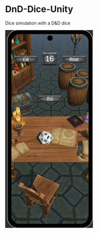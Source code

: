 # DnD-Dice-Unity

Dice simulation with a D&D dice


![screenshot](https://github.com/Batu-C137/DnD-Dice-Unity/blob/75992943da236f3329fcf239e6d10e94e5dfa051/Screenshot/Screenshot.png)
